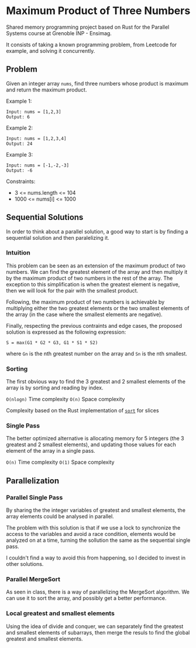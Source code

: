 # Maximum Product of Three Numbers
Shared memory programming project based on Rust for the Parallel Systems course at Grenoble INP - Ensimag.

It consists of taking a known programming problem, from Leetcode for example, and solving it concurrently.

## Problem
Given an integer array `nums`, find three numbers whose product is maximum and return the maximum product.

Example 1:

~~~
Input: nums = [1,2,3]
Output: 6
~~~
Example 2:

~~~
Input: nums = [1,2,3,4]
Output: 24
~~~
Example 3:

~~~
Input: nums = [-1,-2,-3]
Output: -6
~~~
 

Constraints:

- 3 <= nums.length <= 104
- 1000 <= nums[i] <= 1000

## Sequential Solutions
In order to think about a parallel solution, a good way to start is by finding a sequential solution and then paralelizing it.

### Intuition
This problem can be seen as an extension of the maximum product of two numbers. We can find the greatest element of the array and then multiply it by the maximum product of two numbers in the rest of the array. The exception to this simplification is when the greatest element is negative, then we will look for the pair with the smallest product.

Following, the maximum product of two numbers is achievable by multiplying either the two greatest elements or the two smallest elements of the array (in the case where the smallest elements are negative).

Finally, respecting the previous contraints and edge cases, the proposed solution is expressed as the following expression:

~~~
S = max(G1 * G2 * G3, G1 * S1 * S2)
~~~
where `Gn` is the nth greatest number on the array and `Sn` is the nth smallest.

### Sorting

The first obvious way to find the 3 greatest and 2 smallest elements of the array is by sorting and reading by index.

`O(nlogn)` Time complexity
`O(n)` Space complexity

Complexity based on the Rust implementation of [`sort`](https://doc.rust-lang.org/std/primitive.slice.html#method.sort) for slices

### Single Pass

The better optimized alternative is allocating memory for 5 integers (the 3 greatest and 2 smallest elements), and updating those values for each element of the array in a single pass.

`O(n)` Time complexity
`O(1)` Space complexity

## Parallelization
### Parallel Single Pass
By sharing the the integer variables of greatest and smallest elements, the array elements could be analysed in parallel.

The problem with this solution is that if we use a lock to synchronize the access to the variables and avoid a race condition, elements would be analyzed on at a time, turning the sollution the same as the sequential single pass.

I couldn't find a way to avoid this from happening, so I decided to invest in other solutions.

### Parallel MergeSort
As seen in class, there is a way of parallelizing the MergeSort algorithm. We can use it to sort the array, and possibly get a better performance.

### Local greatest and smallest elements
Using the idea of divide and conquer, we can separately find the greatest and smallest elements of subarrays, then merge the resuls to find the global greatest and smallest elements.
